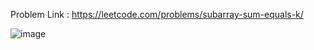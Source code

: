 Problem Link : https://leetcode.com/problems/subarray-sum-equals-k/





![image](https://user-images.githubusercontent.com/107335905/174133129-17d8bad8-bae0-4449-873c-b2f58ca835ec.png)
